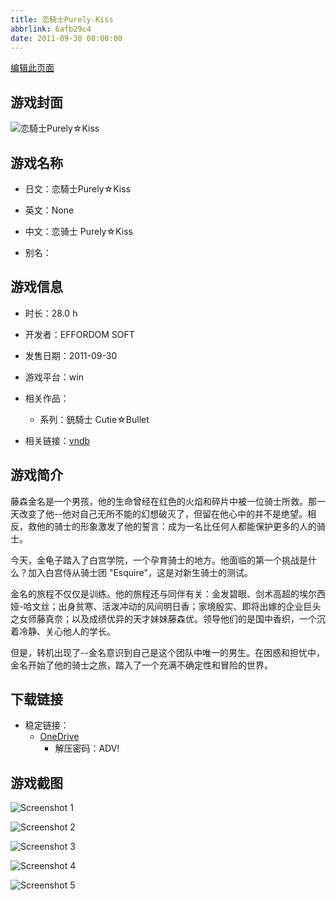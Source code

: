 ```yaml
---
title: 恋騎士Purely☆Kiss
abbrlink: 6afb29c4
date: 2011-09-30 00:00:00
---
```

[编辑此页面](https://github.com/ACG-3/ADV3-source/blob/main/source/_posts/games/%E6%81%8B%E9%A8%8E%E5%A3%ABPurely%E2%98%86Kiss.md)

## 游戏封面

![恋騎士Purely☆Kiss](https://pan.timero.xyz/onedrive/img_lib_001/%E6%81%8B%E9%A8%8E%E5%A3%ABPurely%E2%98%86Kiss_cover.avif)


## 游戏名称

- 日文：恋騎士Purely☆Kiss
- 英文：None
- 中文：恋骑士 Purely☆Kiss

- 别名：


## 游戏信息

- 时长：28.0 h
- 开发者：EFFORDOM SOFT
- 发售日期：2011-09-30
- 游戏平台：win
- 相关作品：
   - 系列：銃騎士 Cutie☆Bullet

- 相关链接：[vndb](https://vndb.org/v7260)


## 游戏简介

藤森金名是一个男孩，他的生命曾经在红色的火焰和碎片中被一位骑士所救。那一天改变了他--他对自己无所不能的幻想破灭了，但留在他心中的并不是绝望。相反，救他的骑士的形象激发了他的誓言：成为一名比任何人都能保护更多的人的骑士。

今天，金龟子踏入了白宫学院，一个孕育骑士的地方。他面临的第一个挑战是什么？加入白宫侍从骑士团 "Esquire"，这是对新生骑士的测试。

金名的旅程不仅仅是训练。他的旅程还与同伴有关：金发碧眼、剑术高超的埃尔西娅-哈文丝；出身贫寒、活泼冲动的风间明日香；家境殷实、即将出嫁的企业巨头之女师藤真奈；以及成绩优异的天才妹妹藤森优。领导他们的是国中香织，一个沉着冷静、关心他人的学长。

但是，转机出现了--金名意识到自己是这个团队中唯一的男生。在困惑和担忧中，金名开始了他的骑士之旅，踏入了一个充满不确定性和冒险的世界。




## 下载链接

- 稳定链接：
    - [OneDrive](https://pan.timero.xyz/onedrive/adv_lib_001/%E6%81%8B%E9%A8%8E%E5%A3%ABPurely%E2%98%86Kiss)
        - 解压密码：ADV!



## 游戏截图


![Screenshot 1](https://pan.timero.xyz/onedrive/img_lib_001/%E6%81%8B%E9%A8%8E%E5%A3%ABPurely%E2%98%86Kiss_Screenshot_1.avif)

![Screenshot 2](https://pan.timero.xyz/onedrive/img_lib_001/%E6%81%8B%E9%A8%8E%E5%A3%ABPurely%E2%98%86Kiss_Screenshot_2.avif)

![Screenshot 3](https://pan.timero.xyz/onedrive/img_lib_001/%E6%81%8B%E9%A8%8E%E5%A3%ABPurely%E2%98%86Kiss_Screenshot_3.avif)

![Screenshot 4](https://pan.timero.xyz/onedrive/img_lib_001/%E6%81%8B%E9%A8%8E%E5%A3%ABPurely%E2%98%86Kiss_Screenshot_4.avif)

![Screenshot 5](https://pan.timero.xyz/onedrive/img_lib_001/%E6%81%8B%E9%A8%8E%E5%A3%ABPurely%E2%98%86Kiss_Screenshot_5.avif)


